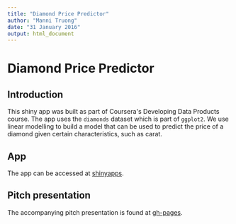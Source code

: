```yaml
---
title: "Diamond Price Predictor"
author: "Manni Truong"
date: "31 January 2016"
output: html_document
---
```


# Diamond Price Predictor

## Introduction

This shiny app was built as part of Coursera's Developing Data Products course. The app uses the `diamonds` dataset which is part of `ggplot2`. We use linear modelling to build a model that can be used to predict the price of a diamond given certain characteristics, such as carat. 

## App

The app can be accessed at [shinyapps](https://mhtruong.shinyapps.io/assignment/).

## Pitch presentation

The accompanying pitch presentation is found at [gh-pages](http://manni-truong.github.io/ddp_assign_diamonds/pitch-presentation-rpubs.html).

